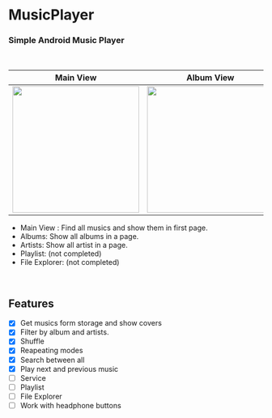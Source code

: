 

# MusicPlayer

### Simple Android Music Player

<br>

| Main View | Album View | Track View |
|--|--|--|
| <img src="http://uupload.ir/files/8y54_screenshot_1576834728.png" width=250px> | <img src="http://uupload.ir/files/rx9l_screenshot_1576834733.png" width=250px> | <img src="http://uupload.ir/files/2muq_screenshot_1576834744.png" width=250px> |

 - Main View :  Find all musics and show them in first page.
 - Albums: Show all albums in a page.
 - Artists: Show all artist in a page.
 - Playlist: (not completed)
 - File Explorer: (not completed)

<br>

 ## Features
 - [x] Get musics form storage and show covers
 - [x] Filter by album and artists.
 - [x] Shuffle
 - [x] Reapeating modes
 - [x] Search between all
 - [x] Play next and previous music
 - [ ] Service
 - [ ] Playlist
 - [ ] File Explorer
 - [ ] Work with headphone buttons
